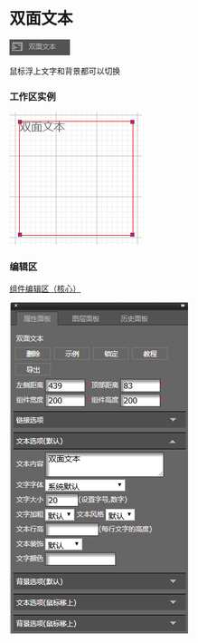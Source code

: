 # 双面文本

![](/assets/wwqq_28.jpg)

鼠标浮上文字和背景都可以切换

### 工作区实例

![](/assets/QQ28-1.png)

### 编辑区

[组件编辑区（核心）](/chapter1/gong-ju-jie-mian/zu-jian-bian-ji-qu-ff08-he-xin-ff09.md)

![](/assets/QQ28-2.png)

